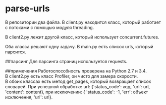 # parse-urls

В репозитории два файла. В client.py находится класс,
который работает с потоками с помощью модуля threading.  

В client2.py лежит другой класс, который использует concurrent.futures.  

Оба класса решают одну задачу. В main.py есть список urls, который парсится.  

##парсинг
Для парсинга страниц используется requests.  

##примечения
Работоспособность проверена на Python 2.7 и 3.4.  
В client2.py есть класс Profiler, он чисто для замера скорости.  
В обоих классах есть метод get_pages, который возвращает список словарей. При успешной обработке url: {'status_code': код, 'url': url, 'content': content}, при исключении: { 'status_code': -1, 'err': объект исключения, 'url': url}.

